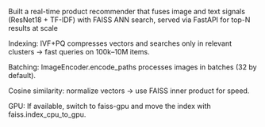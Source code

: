 Built a real-time product recommender that fuses image and text signals (ResNet18 + TF-IDF) with FAISS 
ANN search, served via FastAPI for top-N results at scale


Indexing: IVF+PQ compresses vectors and searches only in relevant clusters → fast queries on 100k–10M items.

Batching: ImageEncoder.encode_paths processes images in batches (32 by default).

Cosine similarity: normalize vectors → use FAISS inner product for speed.

GPU: If available, switch to faiss-gpu and move the index with faiss.index_cpu_to_gpu.
